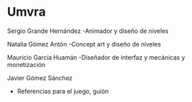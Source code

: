 # Umvra
Sergio Grande Hernández
-Animador y diseño de niveles

Natalia Gómez Antón
-Concept art y diseño de niveles

Mauricio García Huamán
-Diseñador de interfaz y mecánicas y monetización

Javier Gómez Sánchez
- Referencias para el juego, guión
